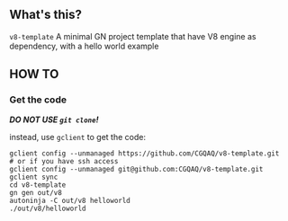 ## What's this?
`v8-template`  A minimal GN project template that have V8 engine as dependency, with a hello world example

## HOW TO

### Get the code

***DO NOT USE `git clone`!***

instead, use `gclient` to get the code:

```
gclient config --unmanaged https://github.com/CGQAQ/v8-template.git
# or if you have ssh access
gclient config --unmanaged git@github.com:CGQAQ/v8-template.git
gclient sync
cd v8-template
gn gen out/v8
autoninja -C out/v8 helloworld
./out/v8/helloworld
```
